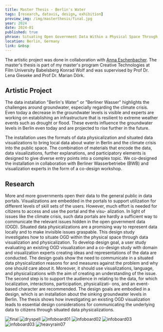 ```yaml
---
title: Master Thesis - Berlin's Water
tags: [research, datavis, design, exhibition]
preview_img: /img/masterthesis/final.jpg
year: 2024
date: 2024-01
published: true
phrase: Situating Open Government Data Within a Physical Space Through Data Visualization
location: Berlin, Germany
link: &nbsp
---
```


The artistic project was done in collaboration with [Anna Eschenbacher](https://annaeschenbacher.com). The master's thesis is part of my master's program Creative Technologies at Film University Babelsberg Konrad Wolf and was supervised by Prof Dr. Lena Gieseke and Prof Dr. Marian Dörk.

## Artistic Project

The data installation "Berlin's Water" or "Berliner Wasser" highlights the challenges around groundwater, especially regarding the climate crisis. Even today a decrease in the groundwater levels is visible and experts are working on establishing an infrastructure that is resilient to extreme weather events such as drought or flood. These events influence the groundwater levels in Berlin even today and are projected to rise further in the future.

The installation uses the formats of data physicalization and situated data visualizations to bring local data about water in Berlin and the climate crisis into the public space. The combination of materials that encode the data, data visualizations, further explanations, and participatory elements is designed to give diverse entry points into a complex topic. We co-designed the installation in collaboration with Berliner Wasserbetriebe (BWB) and visualization experts in the form of a co-design workshop.

## Research

More and more governments open their data to the general public in data portals. Visualizations are embedded in the portals to support utilization for different levels of skill sets of the users. However, much effort is needed for citizens to access and use the portal and the visu- alization. In light of issues like the climate crisis, such data portals are hardly a sufficient way to communicate the relevant issues hidden in the open government data (OGD). Situated data physicalizations are a promising way to represent data locally and to make invisible issues graspable. This design study investigates how to situate OGD within the physical space through data visualization and physicalization. To develop design goal, a user study evaluating an existing OGD visualization and a co-design study with domain and visualization experts creating ideas and representations of the data are conducted.
The design goals show the need to communicate in a situated data physicalization reasons for and measures against the problem and why one should care about it. Moreover, it should use visualizations, language, and physicalizations with the aim of creating an understanding of the issue. The second step is to support the audience in relating to the data, for which localization, interactions, participation, physicalizati- ons, and an event-based character are recommended. The design goals are embodied in a design, which is an installation about the sinking groundwater levels in Berlin. The thesis shows how investigating an existing OGD visualization leads to essential design considerations for communicating the underlying data to citizens through situated data physicalizations.

![final](/img/masterthesis/final02.jpg)
![dryspell](/img/masterthesis/dryspell02.jpg)
![infoboard01](/img/masterthesis/infoboard1.jpg)
![infoboard02](/img/masterthesis/infoboard2.jpg)
![infoboard03](/img/masterthesis/infoboard3.jpg)
![infoboard03](/img/masterthesis/participatory_board.jpg)
![heavyrain07](/img/masterthesis/heavyrain07.jpg)
